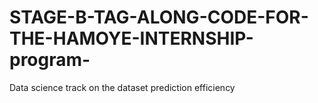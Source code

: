 # STAGE-B-TAG-ALONG-CODE-FOR-THE-HAMOYE-INTERNSHIP-program-
Data science track on the dataset prediction efficiency 
